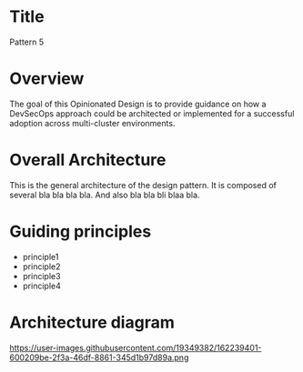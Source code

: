 # Title

Pattern 5

# Overview
The goal of this Opinionated Design is to provide guidance on how a DevSecOps approach could be architected or implemented for a successful adoption across multi-cluster environments.


# Overall Architecture

This is the general architecture of the design pattern.
It is composed of several bla bla bla bla. And also bla bla bli blaa bla.


# Guiding principles

- principle1
- principle2
- principle3
- principle4

# Architecture diagram

https://user-images.githubusercontent.com/19349382/162239401-600209be-2f3a-46df-8861-345d1b97d89a.png
